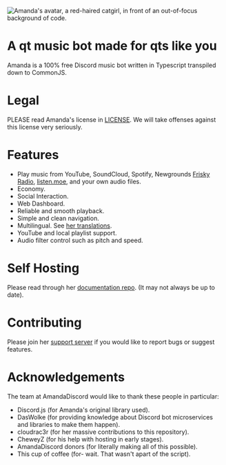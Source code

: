 ![Amanda's avatar, a red-haired catgirl, in front of an out-of-focus background of code.](https://cdn.discordapp.com/attachments/608456955660468224/636334218510729237/banner_no_ads.png)

# A qt music bot made for qts like you
Amanda is a 100% free Discord music bot written in Typescript transpiled down to CommonJS.

# Legal
PLEASE read Amanda's license in [LICENSE](https://github.com/AmandaDiscord/Amanda/blob/main/LICENSE).
We will take offenses against this license very seriously.

# Features
- Play music from YouTube, SoundCloud, Spotify, Newgrounds [Frisky Radio](https://www.friskyradio.com/), [listen.moe](https://listen.moe/), and your own audio files.
- Economy.
- Social Interaction.
- Web Dashboard.
- Reliable and smooth playback.
- Simple and clean navigation.
- Multilingual. See [her translations](https://github.com/AmandaDiscord/Lang).
- YouTube and local playlist support.
- Audio filter control such as pitch and speed.

# Self Hosting
Please read through her [documentation repo](https://github.com/AmandaDiscord/Docs). (It may not always be up to date).

# Contributing
Please join her [support server](https://amanda.moe/to/server) if you would like to report bugs or suggest features.

# Acknowledgements
The team at AmandaDiscord would like to thank these people in particular:
- Discord.js (for Amanda's original library used).
- DasWolke (for providing knowledge about Discord bot microservices and libraries to make them happen).
- cloudrac3r (for her massive contributions to this repository).
- CheweyZ (for his help with hosting in early stages).
- AmandaDiscord donors (for literally making all of this possible).
- This cup of coffee (for- wait. That wasn't apart of the script).
